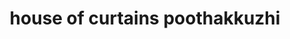 ---
title: "house of curtains poothakkuzhi"
url: /petta/house-of-curtains-poothakkuzhi/
shop: Gardinen
---